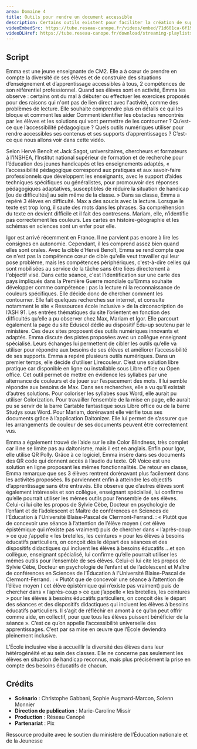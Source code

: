 ```yaml
---
area: Domaine 4
title: Outils pour rendre un document accessible
description: Certains outils existent pour faciliter la création de supports pédagogiques numérique qui sont accessibles et adaptés aux différents besoins des élèves. Des détails dans cette vidéo !
videoEmbedSrc: https://tube.reseau-canope.fr/videos/embed/71d601ca-6f19-4f7b-8904-dc074e4bfb7f
videoDLHref: https://tube.reseau-canope.fr/download/streaming-playlists/hls/videos/71d601ca-6f19-4f7b-8904-dc074e4bfb7f-1080-fragmented.mp4
---
```


## Script

Emma est une jeune enseignante de CM2. Elle a à cœur de prendre en compte la diversité de ses élèves et de construire des situations d’enseignement et d’apprentissage accessibles à tous, 2 compétences de son référentiel professionnel.
Quand ses élèves sont en activité, Emma les observe :  certains ont du mal à débuter ou effectuer les exercices proposés pour des raisons qui n'ont pas de lien direct avec l'activité, comme des problèmes de lecture. Elle souhaite comprendre plus en détails ce qui les bloque et comment les aider
Comment identifier les obstacles rencontrés par les élèves et les solutions qui vont permettre de les contourner ?
Qu’est-ce que l’accessibilité pédagogique ? 
Quels outils numériques utiliser pour rendre accessibles ses contenus et ses supports d’apprentissages ? 
C’est-ce que nous allons voir dans cette vidéo.

Selon Hervé Benoît et Jack Sagot, universitaires, chercheurs et formateurs à l’INSHEA, l’Institut national supérieur de formation et de recherche pour l’éducation des jeunes handicapés et les enseignements adaptés, « l’accessibilité pédagogique correspond aux pratiques et aux savoir-faire professionnels que développent les enseignants, avec le support d’aides techniques spécifiques ou généralistes, pour promouvoir des réponses pédagogiques adaptatives, susceptibles de réduire la situation de handicap [ou de difficultés] au sein même de la classe. »
Dans sa classe, Emma a repéré 3 élèves en difficulté.
Max a des soucis avec la lecture. 
Lorsque le texte est trop long, il saute des mots dans les phrases. Sa compréhension du texte en devient difficile et il fait des contresens.
Mariam, elle, n’identifie pas correctement les couleurs. Les cartes en histoire-géographie et les schémas en sciences sont un enfer pour elle.

Igor est arrivé récemment en France. Il ne parvient pas encore à lire les consignes en autonomie. Cependant, il les comprend assez bien quand elles sont orales.
Avec la cible d’Hervé Benoît, Emma se rend compte que ce n'est pas la compétence cœur de cible qu'elle veut travailler qui leur pose problème, mais les compétences périphériques, c'est-à-dire celles qui sont mobilisées au service de la tâche sans être liées directement à l'objectif visé.
Dans cette séance, c'est l'identification sur une carte des pays impliqués dans la Première Guerre mondiale qu'Emma souhaite développer comme compétence : pas la lecture ni la reconnaissance de couleurs spécifiques. Elle décide donc de chercher comment les contourner.
Elle fait quelques recherches sur internet, et consulte notamment le site « Ressources école inclusive » de la circonscription de l’ASH 91.
Les entrées thématiques du site l’orientent en fonction des difficultés qu’elle a pu observer chez Max, Mariam et Igor.
Elle parcourt également la page du site Eduscol dédié au dispositif Édu-up soutenu par le ministère. 
Ces deux sites proposent des outils numériques innovants et adaptés.
Emma discute des pistes proposées avec un collègue enseignant spécialisé. 
Leurs échanges lui permettent de cibler les outils qu’elle va utiliser pour répondre aux besoins de ses élèves et améliorer l’accessibilité de ses supports.
Emma a repéré plusieurs outils numériques.
Dans un premier temps, elle décide d’utiliser Lirecouleur. C’est une solution libre pratique car disponible en ligne ou installable sous Libre office ou Open office. 
Cet outil permet de mettre en évidence les syllabes par une alternance de couleurs et de jouer sur l’espacement des mots.
Il lui semble répondre aux besoins de Max. 
Dans ses recherches, elle a vu qu’il existait d’autres solutions. Pour coloriser les syllabes sous Word, elle aurait pu utiliser Colorization. Pour travailler l’ensemble de la mise en page, elle aurait pu se servir de la barre Cartable fantastique sous Libre office ou de la barre Studys sous Word. 
Pour Mariam, dorénavant elle vérifie tous ses documents grâce à l’application Daltonizer. Elle lui permet de s’assurer que les arrangements de couleur de ses documents peuvent être correctement vus.

Emma a également trouvé de l’aide sur le site Color Blindness, très complet car il ne se limite pas au daltonisme, mais il est en anglais.
Enfin pour Igor, elle utilise QR Polly. Grâce à ce logiciel, Emma insère dans ses documents des QR code qui donnent accès à l’audio du texte. 
QR Voice est une solution en ligne proposant les mêmes fonctionnalités.
De retour en classe, Emma remarque que ses 3 élèves rentrent dorénavant plus facilement dans les activités proposées. 
Ils parviennent enfin à atteindre les objectifs d’apprentissage sans être entravés.
Elle observe que d’autres élèves sont également intéressés et son collègue, enseignant spécialisé, lui confirme qu’elle pourrait utiliser les mêmes outils pour l’ensemble de ses élèves. 
Celui-ci lui cite les propos de Sylvie Cèbe, Docteur en psychologie de l’enfant et de l’adolescent et Maître de conférences en Sciences de l’Éducation à l'Université Blaise-Pascal de Clermont-Ferrand. : « Plutôt que de concevoir une séance à l’attention de l’élève moyen ( cet élève épistémique qui n’existe pas vraiment) puis de chercher dans « l’après-coup » ce que j’appelle « les bretelles, les ceintures » pour les élèves à besoins éducatifs particuliers, on conçoit dès le départ des séances et des dispositifs didactiques qui incluent les élèves à besoins éducatifs ...et son collègue, enseignant spécialisé, lui confirme qu’elle pourrait utiliser les mêmes outils pour l’ensemble de ses élèves. 
Celui-ci lui cite les propos de Sylvie Cèbe, Docteur en psychologie de l’enfant et de l’adolescent et Maître de conférences en Sciences de l’Éducation à l'Université Blaise-Pascal de Clermont-Ferrand. : « Plutôt que de concevoir une séance à l’attention de l’élève moyen ( cet élève épistémique qui n’existe pas vraiment) puis de chercher dans « l’après-coup » ce que j’appelle « les bretelles, les ceintures » pour les élèves à besoins éducatifs particuliers, on conçoit dès le départ des séances et des dispositifs didactiques qui incluent les élèves à besoins éducatifs particuliers. Il s’agit de réfléchir en amont à ce qu’on peut offrir comme aide, en collectif, pour que tous les élèves puissent bénéficier de la séance ». 
C’est ce qu’on appelle l’accessibilité universelle des apprentissages.
C’est par sa mise en œuvre que l’École deviendra pleinement inclusive. 

L’École inclusive vise à accueillir la diversité des élèves dans leur hétérogénéité et au sein des classes. Elle ne concerne pas seulement les élèves en situation de handicap reconnus, mais plus précisément la prise en compte des besoins éducatifs de chacun.


## Crédits

- **Scénario** : Christophe Gabbani, Sophie Augmard-Marcon, Solenn Monnier
- **Direction de publication** : Marie-Caroline Missir
- **Production** : Réseau Canopé
- **Partenariat** : Pix

Ressource produite avec le soutien du ministère de l’Éducation nationale et de la Jeunesse
